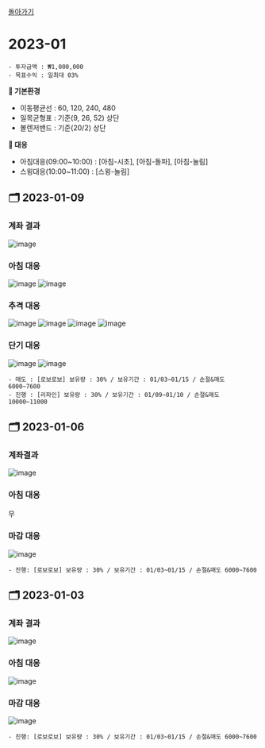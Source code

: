 [돌아가기](/StockCompany-Korea/README.md)

# 2023-01
```
- 투자금액 : ₩1,000,000
- 목표수익 : 일최대 03%
```

**:game_die: 기본환경**
- 이동평균선 : 60, 120, 240, 480
- 일목균형표 : 기준(9, 26, 52) 상단
- 볼렌저밴드 : 기준(20/2) 상단

**:game_die: 대응**
- 아침대응(09:00~10:00) : [아침-시초], [아침-돌파], [아침-눌림]
- 스윙대응(10:00~11:00) : [스윙-눌림]

## :card_index_dividers: 2023-01-09
### 계좌 결과
![image](https://user-images.githubusercontent.com/77244047/211264051-87aa2620-c9dc-4c81-b7ab-c64ee766c980.png)

### 아침 대응
![image](https://user-images.githubusercontent.com/77244047/211266100-70f94e07-cfde-46cc-a5a6-bd2cff923508.png)
![image](https://user-images.githubusercontent.com/77244047/211264254-d33dfce6-2dcf-4ae9-a5b2-b25ce7499acf.png)

### 추격 대응
![image](https://user-images.githubusercontent.com/77244047/211264566-0909e3d3-9af5-40e9-ad5a-1d80a410a8af.png)
![image](https://user-images.githubusercontent.com/77244047/211264312-47c1eff3-f405-49fe-86d7-5c2c795ebe4d.png)
![image](https://user-images.githubusercontent.com/77244047/211264331-1654c59b-a9f3-4526-a534-28a8213e049c.png)
![image](https://user-images.githubusercontent.com/77244047/211264359-ce00633c-96ad-44e7-aae1-b541da7d65ee.png)

### 단기 대응
![image](https://user-images.githubusercontent.com/77244047/211264099-97cfd8fd-29ce-417b-9ed3-5783c0889129.png)
![image](https://user-images.githubusercontent.com/77244047/211264517-d7dd735b-478e-4919-a9d3-72ce5ab8287a.png)
```
- 매도 : [로보로보] 보유량 : 30% / 보유기간 : 01/03~01/15 / 손절&매도 6000~7600
- 진행 : [리파인] 보유량 : 30% / 보유기간 : 01/09~01/10 / 손절&매도 10000~11000
```

## :card_index_dividers: 2023-01-06
### 계좌결과
![image](https://user-images.githubusercontent.com/77244047/210952532-b4d4ff32-cd0c-46c6-9f77-4aff2ea91c38.png)

### 아침 대응
무

### 마감 대응
![image](https://user-images.githubusercontent.com/77244047/210958974-9cddcaf4-fba4-48cd-9692-24b964ae654e.png)
```
- 진행: [로보로보] 보유량 : 30% / 보유기간 : 01/03~01/15 / 손절&매도 6000~7600
```

## :card_index_dividers: 2023-01-03
### 계좌 결과
![image](https://user-images.githubusercontent.com/77244047/210303430-06256f3d-85de-4118-b172-852418194cbd.png)

### 아침 대응
![image](https://user-images.githubusercontent.com/77244047/210921643-f8bacb9b-4053-4189-986e-cf63343b4ebe.png)

### 마감 대응
![image](https://user-images.githubusercontent.com/77244047/210303810-c033c6e0-133e-43a8-90d9-89c0ee2cc9d9.png)
```
- 진행: [로보로보] 보유량 : 30% / 보유기간 : 01/03~01/15 / 손절&매도 6000~7600
```
